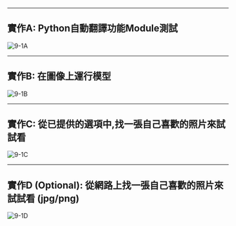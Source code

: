 ____
實作A:  Python自動翻譯功能Module測試
----

![9-1A](https://user-images.githubusercontent.com/89326999/143725941-7696f206-ddce-476d-b6f1-e626c7fea1f8.png)

____
實作B: 在圖像上運行模型
----

![9-1B](https://user-images.githubusercontent.com/89326999/143725967-bdc8bc68-10d3-4a33-b31d-a4babb3daebf.png)

____
實作C: 從已提供的選項中,找一張自己喜歡的照片來試試看
----

![9-1C](https://user-images.githubusercontent.com/89326999/143725987-0d23dee5-27a9-498d-bd0f-66bcbb7d5e1d.png)

____
實作D (Optional): 從網路上找一張自己喜歡的照片來試試看 (jpg/png)
----

![9-1D](https://user-images.githubusercontent.com/89326999/143726097-75eb53dc-7d49-44e4-8a95-20ed93a89d98.png)
